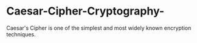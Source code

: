 # Caesar-Cipher-Cryptography-
Caesar's Cipher is one of the simplest and most widely known encryption techniques.
